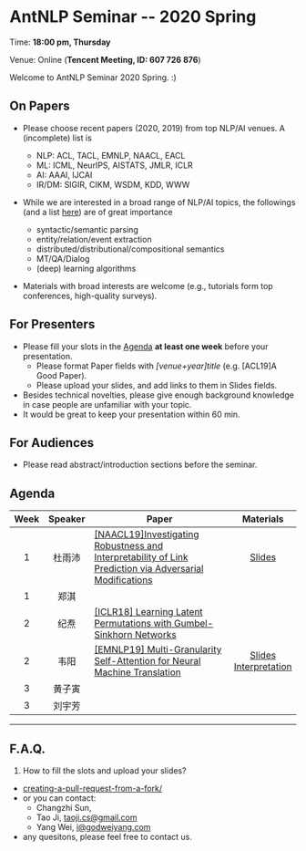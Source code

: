  # AntNLP Seminar -- 2020 Spring

Time: **18:00 pm, Thursday**

Venue: Online (**Tencent Meeting, ID: 607 726 876**)

Welcome to AntNLP Seminar 2020 Spring. :)

## On Papers

- Please choose recent papers (2020, 2019) from top NLP/AI venues. A (incomplete) list is
  - NLP: ACL, TACL, EMNLP, NAACL, EACL
  - ML:  ICML, NeurIPS, AISTATS, JMLR, ICLR
  - AI:  AAAI, IJCAI
  - IR/DM: SIGIR, CIKM, WSDM, KDD, WWW

- While we are interested in a broad range of NLP/AI topics, the followings (and a list [here](https://slack-files.com/T22T1UP8Q-FLT6K0WDV-c037db5283)) are of great importance

  - syntactic/semantic parsing
  - entity/relation/event extraction
  - distributed/distributional/compositional semantics
  - MT/QA/Dialog
  - (deep) learning algorithms

- Materials with broad interests are welcome (e.g., tutorials form top conferences, high-quality surveys).

## For Presenters

- Please fill your slots in the [Agenda](#agenda) **at least one week** before your presentation.
  - Please format Paper fields with *[venue+year]title* (e.g. [ACL19]A Good Paper).
  - Please upload your slides, and add links to them in Slides fields.
- Besides technical novelties, please give enough background knowledge in case people are unfamiliar with your topic.
- It would be great to keep your presentation within 60 min.

## For Audiences

- Please read abstract/introduction sections before the seminar.

## Agenda

Week   | Speaker   | Paper   | Materials
:---:  | :---: | --- | :---:
1      |  杜雨沛  | [[NAACL19]Investigating Robustness and Interpretability of Link Prediction via Adversarial Modifications](https://www.aclweb.org/anthology/N19-1337) | [Slides](https://docs.google.com/presentation/d/1wUul7ZYVPEV_SxKWDEQr4bNcNtq4BNfrMzYmq6FXtps/edit?usp=sharing)
1      |  郑淇  |  |
2      |  纪焘  | [[ICLR18] Learning Latent Permutations with Gumbel-Sinkhorn Networks](http://arxiv.org/abs/1802.08665) |
2      |  韦阳  | [[EMNLP19] Multi-Granularity Self-Attention for Neural Machine Translation](https://arxiv.org/abs/1909.02222) | [Slides](https://github.com/AntNLP/seminar/blob/master/2020Spring/week2/tree-transformer.pdf)<br>[Interpretation](https://godweiyang.com/2020/03/02/emnlp19-mgsa/)
3      |  黄子寅  |  |
3      |  刘宇芳  |  |

---
## F.A.Q.

1. How to fill the slots and upload your slides?
- [creating-a-pull-request-from-a-fork/](https://help.github.com/articles/creating-a-pull-request-from-a-fork/)
- or you can contact:
  - Changzhi Sun,
  - Tao Ji, <taoji.cs@gmail.com>
  - Yang Wei, <i@godweiyang.com>
- any quesitons, please feel free to contact us.
